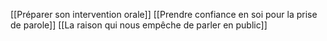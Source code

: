 [[Préparer son intervention orale]]
[[Prendre confiance en soi pour la prise de parole]]
[[La raison qui nous empêche de parler en public]]